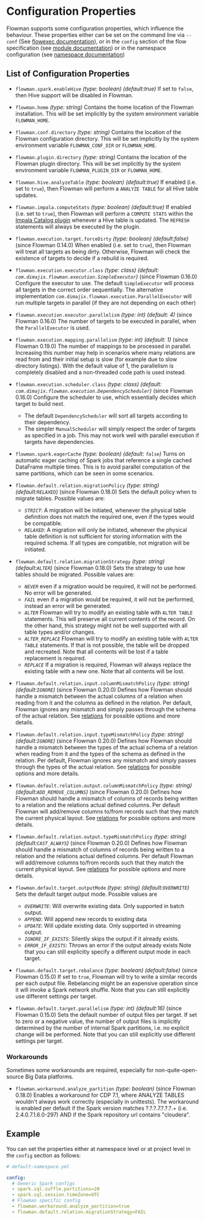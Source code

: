 # Configuration Properties

Flowman supports some configuration properties, which influence the behaviour. These properties either can be set
on the command line via `--conf` (See [flowexec documentation](cli/flowexec.md)), or in the `config` section of the flow 
specification (see [module documentation](spec/module.md)) or in the namespace configuration (see
[namespace documentation](spec/namespace.md))


## List of Configuration Properties

- `flowman.spark.enableHive` *(type: boolean)* *(default:true)*
If set to `false`, then Hive support will be disabled in Flowman.

- `flowman.home` *(type: string)*
Contains the home location of the Flowman installation. This will be set implicitly by the system environment 
variable `FLOWMAN_HOME`.

- `flowman.conf.directory` *(type: string)*
Contains the location of the Flowman configuration directory. This will be set implicitly by the system environment 
variable `FLOWMAN_CONF_DIR` or `FLOWMAN_HOME`.

- `flowman.plugin.directory` *(type: string)*
Contains the location of the Flowman plugin directory. This will be set implicitly by the system environment 
variable `FLOWMAN_PLUGIN_DIR` or `FLOWMAN_HOME`.

- `flowman.hive.analyzeTable` *(type: boolean)* *(default:true)*
  If enabled (i.e. set to `true`), then Flowman will perform a `ANALYZE TABLE` for all Hive table updates.

- `flowman.impala.computeStats` *(type: boolean)* *(default:true)*
  If enabled (i.e. set to `true`), then Flowman will perform a `COMPUTE STATS` within the 
  [Impala Catalog plugin](plugins/impala.md) whenever a Hive table is updated. The `REFRESH` statements will always
  be executed by the plugin.

- `flowman.execution.target.forceDirty` *(type: boolean)* *(default:false)* (since Flowman 0.14.0)
When enabled (i.e. set to `true`), then Flowman will treat all targets as being dirty. Otherwise, Flowman will check
the existence of targets to decide if a rebuild is required.
  
- `flowman.execution.executor.class` *(type: class)* *(default: `com.dimajix.flowman.execution.SimpleExecutor`)* (since Flowman 0.16.0)
Configure the executor to use. The default `SimpleExecutor` will process all targets in the correct order
  sequentially. The alternative implementation `com.dimajix.flowman.execution.ParallelExecutor` will run multiple 
  targets in parallel (if they are not depending on each other)

- `flowman.execution.executor.parallelism` *(type: int)* *(default: 4)* (since Flowman 0.16.0)
  The number of targets to be executed in parallel, when the `ParallelExecutor` is used.

- `flowman.execution.mapping.parallelism` *(type: int)* *(default: 1)* (since Flowman 0.19.0)
The number of mappings to be processed in parallel. Increasing this number may help in scenarios where many 
relations are read from and their initial setup is slow (for example due to slow directory listings). With the
default value of 1, the parallelism is completely disabled and a non-threaded code path is used instead.

- `flowman.execution.scheduler.class` *(type: class)* *(default: `com.dimajix.flowman.execution.DependencyScheduler`)* (since Flowman 0.16.0)
  Configure the scheduler to use, which essentially decides which target to build next.
  - The default `DependencyScheduler` will sort all targets according to their dependency.
  - The simpler `ManualScheduler` will simply respect the order of targets as specified in a job. This may not work
    well with parallel execution if targets have dependencies.

- `flowman.spark.eagerCache` *(type: boolean)* *(default: `false`)*
Turns on automatic eager caching of Spark jobs that reference a single cached DataFrame multiple times. This is to
avoid parallel computation of the same partitions, which can be seen in some scenarios.

- `flowman.default.relation.migrationPolicy` *(type: string)* *(default:`RELAXED`)* (since Flowman 0.18.0)
Sets the default policy when to migrate tables. Possible values are:
  - *`STRICT`*: A migration will be initiated, whenever the physical table definition does not match the required
      one, even if the types would be compatible.
  - *`RELAXED`*: A migration will only be initiated, whenever the physical table definition is not sufficient for
    storing information with the required schema. If all types are compatible, not migration will be initiated.

- `flowman.default.relation.migrationStrategy` *(type: string)* *(default:`ALTER`)* (since Flowman 0.18.0)
Sets the strategy to use how tables should be migrated. Possible values are:
  - *`NEVER`* even if a migration would be required, it will not be performed. No error will be generated.
  - *`FAIL`* even if a migration would be required, it will not be performed, instead an error will be generated.
  - *`ALTER`* Flowman will try to modify an existing table with `ALTER TABLE` statements. This will preserve all
    current contents of the record. On the other hand, this strategy might not be well supported with all table types 
    and/or changes.
  - *`ALTER_REPLACE`* Flowman will try to modify an existing table with `ALTER TABLE` statements. If that is not
    possible, the table will be dropped and recreated. Note that all contents will be lost if a table replacement
    is required.
  - *`REPLACE`* If a migration is required, Flowman will always replace the existing table with a new one.
    Note that all contents will be lost.

- `flowman.default.relation.input.columnMismatchPolicy` *(type: string)* *(default:`IGNORE`)* (since Flowman 0.20.0)
  Defines how Flowman should handle a mismatch between the actual columns of a relation when reading from it and the
  columns as defined in the relation. Per default, Flowman ignores any mismatch and simply passes through the schema
  of the actual relation. See [relations](spec/relation/index.md) for possible options and more details.
- `flowman.default.relation.input.typeMismatchPolicy` *(type: string)* *(default:`IGNORE`)* (since Flowman 0.20.0)
  Defines how Flowman should handle a mismatch between the types of the actual schema of a relation when reading from 
  it and the types of the schema as defined in the relation. Per default, Flowman ignores any mismatch and simply passes 
  through the types of the actual relation. See [relations](spec/relation/index.md) for possible options and more details.
- `flowman.default.relation.output.columnMismatchPolicy` *(type: string)* *(default:`ADD_REMOVE_COLUMNS`)* (since Flowman 0.20.0)
  Defines how Flowman should handle a mismatch of columns of records being written to a relation and the relations
  actual defined columns. Per default Flowman will add/remove columns to/from records such that they match the current
  physical layout. See [relations](spec/relation/index.md) for possible options and more details.
- `flowman.default.relation.output.typeMismatchPolicy` *(type: string)* *(default:`CAST_ALWAYS`)* (since Flowman 0.20.0)
  Defines how Flowman should handle a mismatch of columns of records being written to a relation and the relations
  actual defined columns. Per default Flowman will add/remove columns to/from records such that they match the current
  physical layout. See [relations](spec/relation/index.md) for possible options and more details.

- `flowman.default.target.outputMode` *(type: string)* *(default:`OVERWRITE`)*
Sets the default target output mode. Possible values are 
  - *`OVERWRITE`*: Will overwrite existing data. Only supported in batch output.
  - *`APPEND`*: Will append new records to existing data
  - *`UPDATE`*: Will update existing data. Only supported in streaming output.
  - *`IGNORE_IF_EXISTS`*: Silently skips the output if it already exists.
  - *`ERROR_IF_EXISTS`*: Throws an error if the output already exists
Note that you can still explicitly specify a different output mode in each target.
    
- `flowman.default.target.rebalance` *(type: boolean)* *(default:false)* (since Flowman 0.15.0)
If set to `true`, Flowman will try to write a similar records per each output file. Rebelancing might be an expensive
operation since it will invoke a Spark network shuffle. Note that you can still explicitly use different settings per
target. 

- `flowman.default.target.parallelism` *(type: int)* *(default:16)* (since Flowman 0.15.0)
Sets the default number of output files per target. If set to zero or a negative value, the number of output files is 
implicitly determined by the number of internal Spark partitions, i.e. no explicit change will be performed. Note that 
you can still explicitly use different settings per target. 


### Workarounds

Sometimes some workarounds are required, especially for non-quite-open-source Big Data platforms.

- `flowman.workaround.analyze_partition` *(type: boolean)* (since Flowman 0.18.0)
Enables a workaround for CDP 7.1, where ANALYZE TABLES wouldn't always work correctly (especially in unittests). The
  workaround is enabled per default if the Spark version matches ?.?.?.7.?.?.?.+ (i.e. 2.4.0.7.1.6.0-297) AND if 
  the Spark repository url contains "cloudera".
  

## Example

You can set the properties either at namespace level or at project level in the `config` section as follows:
```yaml
# default-namespace.yml

config:
  # Generic Spark configs  
  - spark.sql.suffle.partitions=20
  - spark.sql.session.timeZone=UTC
  # Flowman specific config  
  - flowman.workaround.analyze_partition=true
  - flowman.default.relation.migrationStrategy=FAIL
```
